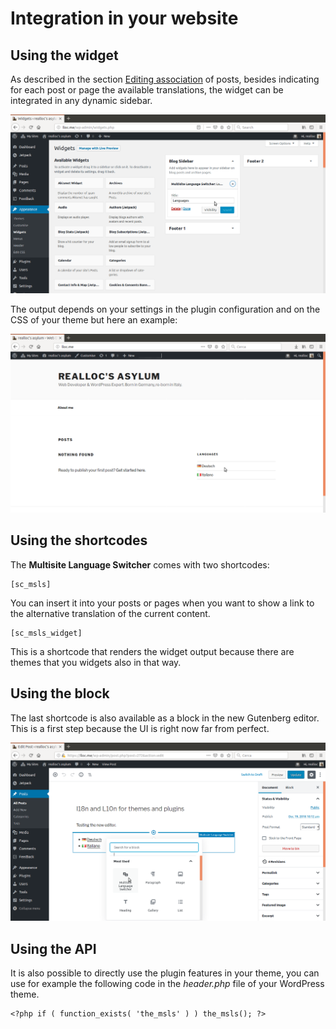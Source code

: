 # Integration in your website

## Using the widget

As described in the section [Editing association](/user-docs/editing-association-contents.html) of posts, besides indicating for each post or page the available translations, the widget can be integrated in any dynamic sidebar.

![Widgets admin](/widgets-admin.png)

The output depends on your settings in the plugin configuration and on the CSS of your theme but here an example:

![Widget output](/widget-output.png)

## Using the shortcodes

The **Multisite Language Switcher** comes with two shortcodes:

    [sc_msls]

You can insert it into your posts or pages when you want to show a link to the alternative translation of the current content.

    [sc_msls_widget]

This is a shortcode that renders the widget output because there are themes that you widgets also in that way. 

## Using the block

The last shortcode is also available as a block in the new Gutenberg editor. This is a first step because the UI is right now far from perfect.

![Widgets admin](/block-editor.png)

## Using the API 

It is also possible to directly use the plugin features in your theme, you can use for example the following code in the *header.php* file of your WordPress theme.

    <?php if ( function_exists( 'the_msls' ) ) the_msls(); ?>